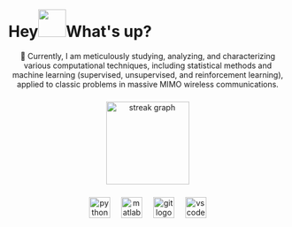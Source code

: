 <h1 align="left">Hey<img src="https://emojis.slackmojis.com/emojis/images/1577305505/7373/hand_wave.gif?1577305505" width="50"/>What's up?</h1>

<p align="center">📡 Currently, I am meticulously studying, analyzing, and characterizing various computational techniques, including statistical methods and machine learning (supervised, unsupervised, and reinforcement learning), applied to classic problems in massive MIMO wireless communications.</p>

###

<p align="left"></p>

###

<div align="center">
  <img src="https://streak-stats.demolab.com?user=pauloroge&locale=en&mode=daily&theme=chartreuse-dark&hide_border=true&border_radius=5&order=3" height="150" alt="streak graph"  />
</div>

###

<div align="center">
  <img src="https://cdn.jsdelivr.net/gh/devicons/devicon/icons/python/python-original.svg" height="38" alt="python logo"  />
  <img width="12" />
  <img src="https://cdn.jsdelivr.net/gh/devicons/devicon/icons/matlab/matlab-original.svg" height="38" alt="matlab logo"  />
  <img width="12" />
  <img src="https://cdn.jsdelivr.net/gh/devicons/devicon/icons/git/git-original.svg" height="38" alt="git logo"  />
  <img width="12" />
  <img src="https://cdn.jsdelivr.net/gh/devicons/devicon/icons/vscode/vscode-original.svg" height="38" alt="vscode logo"  />
</div>
